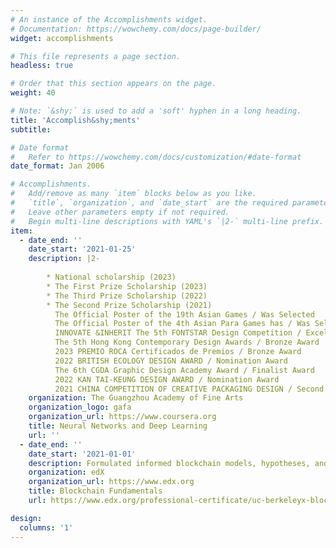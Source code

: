 ```yaml
---
# An instance of the Accomplishments widget.
# Documentation: https://wowchemy.com/docs/page-builder/
widget: accomplishments

# This file represents a page section.
headless: true

# Order that this section appears on the page.
weight: 40

# Note: `&shy;` is used to add a 'soft' hyphen in a long heading.
title: 'Accomplish&shy;ments'
subtitle:

# Date format
#   Refer to https://wowchemy.com/docs/customization/#date-format
date_format: Jan 2006

# Accomplishments.
#   Add/remove as many `item` blocks below as you like.
#   `title`, `organization`, and `date_start` are the required parameters.
#   Leave other parameters empty if not required.
#   Begin multi-line descriptions with YAML's `|2-` multi-line prefix.
item:
  - date_end: ''
    date_start: '2021-01-25'
    description: |2-
    
        * National scholarship (2023)
        * The First Prize Scholarship (2023)
        * The Third Prize Scholarship (2022)
        * The Second Prize Scholarship (2021)
          The Official Poster of the 19th Asian Games / Was Selected
          The Official Poster of the 4th Asian Para Games has / Was Selected
          INNOVATE &INHERIT The 5th FONTSTAR Design Competition / Excellence Award
          The 5th Hong Kong Contemporary Design Awards / Bronze Award
          2023 PREMIO ROCA Certificados de Premios / Bronze Award
          2022 BRITISH ECOLOGY DESIGN AWARD / Nomination Award
          The 6th CGDA Graphic Design Academy Award / Finalist Award
          2022 KAN TAI-KEUNG DESIGN AWARD / Nomination Award
          2021 CHINA COMPETITION OF CREATIVE PACKAGING DESIGN / Second Prize
    organization: The Guangzhou Academy of Fine Arts
    organization_logo: gafa
    organization_url: https://www.coursera.org
    title: Neural Networks and Deep Learning
    url: ''
  - date_end: ''
    date_start: '2021-01-01'
    description: Formulated informed blockchain models, hypotheses, and use cases.
    organization: edX
    organization_url: https://www.edx.org
    title: Blockchain Fundamentals
    url: https://www.edx.org/professional-certificate/uc-berkeleyx-blockchain-fundamentals

design:
  columns: '1'
---
```

